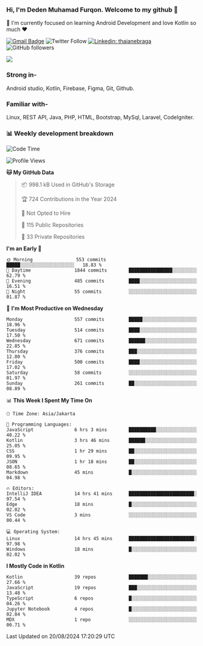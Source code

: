 ### Hi, I'm Deden Muhamad Furqon. Welcome to my github 👋

<!--
**furqoncreative/furqoncreative** is a ✨ _special_ ✨ repository because its `README.md` (this file) appears on your GitHub profile.

Here are some ideas to get you started:

- 🔭 I’m currently working on ...
- 👯 I’m looking to collaborate on ...
- 🤔 I’m looking for help with ...
- 💬 Ask me about ...
- 📫 How to reach me: ...
- 😄 Pronouns: ...
- ⚡ Fun fact: ...
-->

  🌱 I'm currently focused on learning Android Development and love Kotlin so much ❤ 

[![Gmail Badge](https://img.shields.io/badge/-furqoncreative24@gmail.com-c14438?style=flat-square&logo=Gmail&logoColor=white&link=mailto:furqoncreative24@gmail.com)](mailto:furqoncreative24@gmail.com)
![Twitter Follow](https://img.shields.io/twitter/follow/furqoncreative?label=Follow)
[![Linkedin: thaianebraga](https://img.shields.io/badge/-Deden_Muhamad_Furqon-blue?style=flat-square&logo=Linkedin&logoColor=white&link=https://www.linkedin.com/in/anmol-p-singh/)](https://www.linkedin.com/in/furqoncreative/)
![GitHub followers](https://img.shields.io/github/followers/furqoncreative?label=Follow&style=social)

<img src="https://github-readme-stats.sera5-dev.vercel.app/api?username=furqoncreative&hide=stars&show_icons=true&count_private=true&include_all_commits=true&title_color=#008080&icon_color=#008080&hide_border=true" width="">

### Strong in-

Android studio, Kotlin, Firebase, Figma, Git, Github.

### Familiar with-
Linux, REST API, Java, PHP, HTML, Bootstrap, MySql, Laravel, CodeIgniter.

### 📊 Weekly development breakdown

<!--START_SECTION:waka-->
![Code Time](http://img.shields.io/badge/Code%20Time-2%2C582%20hrs%2042%20mins-blue)

![Profile Views](http://img.shields.io/badge/Profile%20Views-0-blue)

**🐱 My GitHub Data** 

> 📦 998.1 kB Used in GitHub's Storage 
 > 
> 🏆 724 Contributions in the Year 2024
 > 
> 🚫 Not Opted to Hire
 > 
> 📜 115 Public Repositories 
 > 
> 🔑 33 Private Repositories 
 > 
**I'm an Early 🐤** 

```text
🌞 Morning                553 commits         █████░░░░░░░░░░░░░░░░░░░░   18.83 % 
🌆 Daytime                1844 commits        ████████████████░░░░░░░░░   62.79 % 
🌃 Evening                485 commits         ████░░░░░░░░░░░░░░░░░░░░░   16.51 % 
🌙 Night                  55 commits          ░░░░░░░░░░░░░░░░░░░░░░░░░   01.87 % 
```
📅 **I'm Most Productive on Wednesday** 

```text
Monday                   557 commits         █████░░░░░░░░░░░░░░░░░░░░   18.96 % 
Tuesday                  514 commits         ████░░░░░░░░░░░░░░░░░░░░░   17.50 % 
Wednesday                671 commits         ██████░░░░░░░░░░░░░░░░░░░   22.85 % 
Thursday                 376 commits         ███░░░░░░░░░░░░░░░░░░░░░░   12.80 % 
Friday                   500 commits         ████░░░░░░░░░░░░░░░░░░░░░   17.02 % 
Saturday                 58 commits          ░░░░░░░░░░░░░░░░░░░░░░░░░   01.97 % 
Sunday                   261 commits         ██░░░░░░░░░░░░░░░░░░░░░░░   08.89 % 
```


📊 **This Week I Spent My Time On** 

```text
🕑︎ Time Zone: Asia/Jakarta

💬 Programming Languages: 
JavaScript               6 hrs 3 mins        ██████████░░░░░░░░░░░░░░░   40.22 % 
Kotlin                   3 hrs 46 mins       ██████░░░░░░░░░░░░░░░░░░░   25.05 % 
CSS                      1 hr 29 mins        ██░░░░░░░░░░░░░░░░░░░░░░░   09.95 % 
JSON                     1 hr 18 mins        ██░░░░░░░░░░░░░░░░░░░░░░░   08.65 % 
Markdown                 45 mins             █░░░░░░░░░░░░░░░░░░░░░░░░   04.98 % 

🔥 Editors: 
IntelliJ IDEA            14 hrs 41 mins      ████████████████████████░   97.54 % 
Edge                     18 mins             █░░░░░░░░░░░░░░░░░░░░░░░░   02.02 % 
VS Code                  3 mins              ░░░░░░░░░░░░░░░░░░░░░░░░░   00.44 % 

💻 Operating System: 
Linux                    14 hrs 45 mins      ████████████████████████░   97.98 % 
Windows                  18 mins             █░░░░░░░░░░░░░░░░░░░░░░░░   02.02 % 
```

**I Mostly Code in Kotlin** 

```text
Kotlin                   39 repos            ███████░░░░░░░░░░░░░░░░░░   27.66 % 
JavaScript               19 repos            ███░░░░░░░░░░░░░░░░░░░░░░   13.48 % 
TypeScript               6 repos             █░░░░░░░░░░░░░░░░░░░░░░░░   04.26 % 
Jupyter Notebook         4 repos             █░░░░░░░░░░░░░░░░░░░░░░░░   02.84 % 
MDX                      1 repo              ░░░░░░░░░░░░░░░░░░░░░░░░░   00.71 % 
```




 Last Updated on 20/08/2024 17:20:29 UTC
<!--END_SECTION:waka-->
